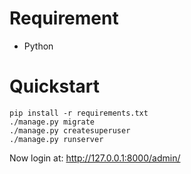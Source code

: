 # Requirement

- Python

# Quickstart

    pip install -r requirements.txt
    ./manage.py migrate
    ./manage.py createsuperuser
    ./manage.py runserver

Now login at: http://127.0.0.1:8000/admin/
